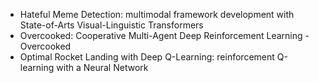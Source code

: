 - Hateful Meme Detection: multimodal framework development with State-of-Arts Visual-Linguistic Transformers
- Overcooked: Cooperative Multi-Agent Deep Reinforcement Learning - Overcooked
- Optimal Rocket Landing with Deep Q-Learning: reinforcement Q-learning with a Neural Network


